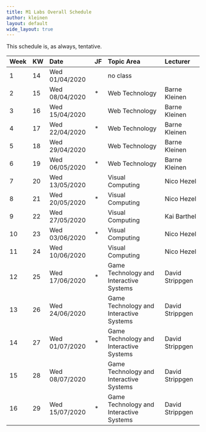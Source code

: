 ```yaml
---
title: M1 Labs Overall Schedule
author: kleinen
layout: default
wide_layout: true
---
```

This schedule is, as always, tentative. 

| Week | KW | Date           | JF | Topic Area                              | Lecturer        |
|:-----|:---|:---------------|:---|:----------------------------------------|:----------------|
| 1    | 14 | Wed 01/04/2020 |    | no class                                |                 |
| 2    | 15 | Wed 08/04/2020 | *  | Web Technology                          | Barne Kleinen   |
| 3    | 16 | Wed 15/04/2020 |    | Web Technology                          | Barne Kleinen   |
| 4    | 17 | Wed 22/04/2020 | *  | Web Technology                          | Barne Kleinen   |
| 5    | 18 | Wed 29/04/2020 |    | Web Technology                          | Barne Kleinen   |
| 6    | 19 | Wed 06/05/2020 | *  | Web Technology                          | Barne Kleinen   |
| 7    | 20 | Wed 13/05/2020 |    | Visual Computing                        | Nico Hezel      |
| 8    | 21 | Wed 20/05/2020 | *  | Visual Computing                        | Nico Hezel      |
| 9    | 22 | Wed 27/05/2020 |    | Visual Computing                        | Kai Barthel     |
| 10   | 23 | Wed 03/06/2020 | *  | Visual Computing                        | Nico Hezel      |
| 11   | 24 | Wed 10/06/2020 |    | Visual Computing                        | Nico Hezel      |
| 12   | 25 | Wed 17/06/2020 | *  | Game Technology and Interactive Systems | David Strippgen |
| 13   | 26 | Wed 24/06/2020 |    | Game Technology and Interactive Systems | David Strippgen |
| 14   | 27 | Wed 01/07/2020 | *  | Game Technology and Interactive Systems | David Strippgen |
| 15   | 28 | Wed 08/07/2020 |    | Game Technology and Interactive Systems | David Strippgen |
| 16   | 29 | Wed 15/07/2020 | *  | Game Technology and Interactive Systems | David Strippgen |
